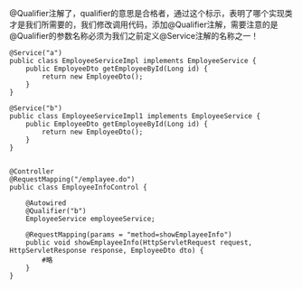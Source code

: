 @Qualifier注解了，qualifier的意思是合格者，通过这个标示，表明了哪个实现类才是我们所需要的，我们修改调用代码，添加@Qualifier注解，需要注意的是@Qualifier的参数名称必须为我们之前定义@Service注解的名称之一！

```
@Service("a")
public class EmployeeServiceImpl implements EmployeeService {
    public EmployeeDto getEmployeeById(Long id) {
        return new EmployeeDto();
    }
}

@Service("b")
public class EmployeeServiceImpl1 implements EmployeeService {
    public EmployeeDto getEmployeeById(Long id) {
        return new EmployeeDto();
    }
}


@Controller
@RequestMapping("/emplayee.do")
public class EmployeeInfoControl {
    
    @Autowired
    @Qualifier("b")
    EmployeeService employeeService;
    
    @RequestMapping(params = "method=showEmplayeeInfo")
    public void showEmplayeeInfo(HttpServletRequest request, HttpServletResponse response, EmployeeDto dto) {
        #略
    }
}
```



